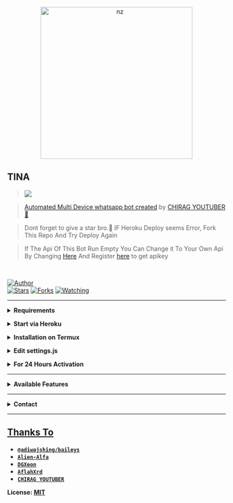 <p align="center">
<img src="[https://i.ibb.co/sbP8nX6/gojo.png](https://i.ibb.co/sbP8nX6/gojo.png))"alt="nz" width="350"/>
</p>

## TINA

> <a href="https://youtu.be/c/chiragyoutuber"><img src="https://img.shields.io/badge/CHANNEL-SUBSCRIBE-ff0000?style=for-the-badge&logo=youtube&logoColor=ff000000&link=https://www.youtube.com/c/BOTINDO" /><br>

> [Automated Multi Device whatsapp bot created](https://github.com/LOSTHACKEROFC/TINA) by [CHIRAG YOUTUBER 🥵](github.com/LOSTHACKEROFC)

> Dont forget to give a star bro.🥲 IF Heroku Deploy seems Error, Fork This Repo And Try Deploy Again

> If The Api Of This Bot Run Empty You Can Change it To Your Own Api By Changing [Here](https://github.com/LOSTHACKEROFC/TINA/blob/master/settings.js#L18) And Register [here](https://zenzapis.xyz/) to get apikey


</br>

<a href="https://github.com/LOSTHACKEROFC"><img title="Author" src="https://img.shields.io/badge/Author-CHIRAG YOUTUBER-blue.svg?color=54aeff&style=for-the-badge&logo=github" /></a>  
<a href="https://github.com/LOSTHACKEROFC/TINA"><img title="Stars" src="https://img.shields.io/github/stars/LOSTHACKEROFC/TINA?color=54aeff&style=flat-square" /></a>
<a href="https://github.com/LOSTHACKEROFC/TINA/network/members"><img title="Forks" src="https://img.shields.io/github/forks/LOSTHACKEROFC/TINA?color=54aeff&style=flat-square" /></a>
<a href="https://github.com/LOSTHACKEROFC/TINA/watchers"><img title="Watching" src="https://img.shields.io/github/watchers/LOSTHACKEROFC/TINA?label=watchers&color=54aeff&style=flat-square" /></a> <br>

---

<!-- Requirements -->
<b><details><summary>Requirements</summary></b>
* Some Text Editor
* [Node JS](https://nodejs.org/en/)
* [Git](https://git-scm.com/downloads)
* [FFMPEG](https://ffmpeg.org/download.html)
  
```bash
Add FFmpeg to PATH environment variable
```
</details>


<!-- Start via Heroku -->
<b><details><summary>Start via Heroku</summary></b>

* Scan QR In Your Whatsapp From [Here](https://replit.com/@nexusNw/Md-Scanner?outputonly=1&lite=1)
* Fork This Repo By Clicking [Here](https://github.com/LOSTHACKEROFC/TINA/fork)
* then Deploy The Bot From [Here](https://heroku.com/deploy)
* Wait 5-10 Min To Deploy 
* After Deploying On The Worker And Check The Logs

</details>



<!-- Installation via Termux -->
<b><details><summary>Installation on Termux</summary></b>
```bash
> apt update
> apt upgrade
> pkg update && pkg upgrade
> pkg install bash
> pkg install libwebp
> pkg install git -y
> pkg install nodejs -y 
> pkg install ffmpeg -y 
> pkg install wget
> pkg install imagemagick -y
> git clone https://github.com/LOSTHACKEROFC/TINA
> cd TINA
> npm install
```
</details>

<!-- Edit -->
<b><details><summary>Edit settings.js</summary></b>
```bash
global.APIKeys = {
	'https://zenzapis.xyz': 'YOURAPIKEY',
}
  
global.owner = ["919536476115"]
global.ownername = ["CHIRAG YOUTUBER 👨🏻‍💻"]
```
</details>


<!-- 24hrs-->
<b><details><summary>For 24 Hours Activation</summary></b>

```bash
npm i -g pm2 && pm2 start index.js && pm2 save && pm2 logs
```

</details>

----


<b><details><summary>Available Features</summary><br>
	
| Features |  Availability |
| :------: |  :----------: |
|   Convert     |       ✅     |
|   Database     |       ✅     |
|   Owner     |       ✅    |
|   Islami     |       ✅     |
|   Downloader     |       ✅     |
|   Webzone     |       ✅[      |
|   Searching     |       ✅      |
|   Textpro     |       ✅      |
|   Ephoto     |       ✅     |
|   Primbon     |       ✅     |
|   Anime Web     |       ✅      |
|   Stalker     |       ✅      |
|   Random Text     |       ✅     |
|   Random Image     |       ✅     |
|   Nekos Life     |       ✅      |
|   More Nsfw     |       ✅      |
|   Creator     |       ✅      |

</details>


----

<!-- Contact Owner -->
<b><details><summary>Contact</summary></b>

## ```Connect With Me```
<p align="center">
<a href="https://wa.me/919536486115"><img src="https://img.shields.io/badge/Contact CHIRAG YOUTUBER-25D366?style=for-the-badge&logo=whatsapp&logoColor=white" />
<a href="https://youtube.com/c/chiragyoutuber"><img src="https://img.shields.io/badge/Subscribe NOW-ff0000?style=for-the-badge&logo=youtube&logoColor=ff000000&link=https://www.youtube.com/c/BOTINDO" /><br>
</p>

</details>


</details><hr>

## Thanks To
* [`@adiwajshing/baileys`](https://github.com/adiwajshing/baileys)
* [`Alien-Alfa`](https://github.com/Alien-Alfa)
* [`DGXeon`](https://github.com/DGXeon)
* [`AflahXrd`](https://github.com/nexusNw)
* [`CHIRAG YOUTUBER`](https://github.com/LOSTHACKEROFC)

License: [MIT](https://github.com/LOSTHACKEROFC/LICENSE)
